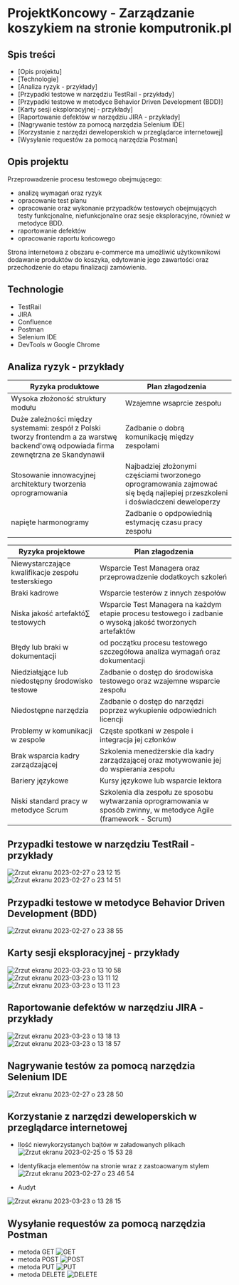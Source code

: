 # ProjektKoncowy - Zarządzanie koszykiem na stronie komputronik.pl

## Spis treści
* [Opis projektu]
* [Technologie]
* [Analiza ryzyk - przykłady]
* [Przypadki testowe w narzędziu TestRail - przykłady]
* [Przypadki testowe w metodyce Behavior Driven Development (BDD)]
* [Karty sesji eksploracyjnej - przykłady]
* [Raportowanie defektów w narzędziu JIRA - przykłady]
* [Nagrywanie testów za pomocą narzędzia Selenium IDE]
* [Korzystanie z narzędzi deweloperskich w przeglądarce internetowej]
* [Wysyłanie requestów za pomocą narzędzia Postman]

## Opis projektu

Przeprowadzenie procesu testowego obejmującego: 
- analizę wymagań oraz ryzyk
- opracowanie test planu
- opracowanie oraz wykonanie przypadków testowych obejmujących testy funkcjonalne, niefunkcjonalne oraz sesje eksploracyjne, również w metodyce BDD.
- raportowanie defektów
- opracowanie raportu końcowego

Strona internetowa z obszaru e-commerce ma umożliwić użytkownikowi dodawanie produktów do
koszyka, edytowanie jego zawartości oraz przechodzenie do etapu finalizacji zamówienia.

## Technologie

- TestRail
- JIRA
- Confluence
- Postman
- Selenium IDE
- DevTools w Google Chrome

## Analiza ryzyk - przykłady

 Ryzyka produktowe | Plan złagodzenia
 --- | ---
 Wysoka złożoność struktury modułu | Wzajemne wsaprcie zespołu
 Duże zależności między systemami: zespół z Polski tworzy frontendm a za warstwę backend'ową odpowiada firma zewnętrzna ze Skandynawii | Zadbanie o dobrą komunikację między zespołami
Stosowanie innowacyjnej architektury tworzenia oprogramowania | Najbadziej złożonymi częściami tworzonego oprogramowania zajmować się będą najlepiej przeszkoleni i doświadczeni deweloperzy
napięte harmonogramy | Zadbanie o opdpowiednią estymację czasu pracy zespołu

Ryzyka projektowe | Plan złagodzenia
--- | ---
Niewystarczające kwalifikacje zespołu testerskiego | Wsparcie Test Managera oraz przeprowadzenie dodatkoych szkoleń
Braki kadrowe | Wsparcie testerów z innych zespołów
Niska jakość artefaktó∑ testowych | Wsparcie Test Managera na każdym etapie procesu testowego i zadbanie o wysoką jakość tworzonych artefaktów
Błędy lub braki w dokumentacji | od początku procesu testowego szczegółowa analiza wymagań oraz dokumentacji
Niedziałąjące lub niedostępny środowisko testowe | Zadbanie o dostęp do środowiska testowego oraz wzajemne wsparcie zespołu
Niedostępne narzędzia | Zadbanie o dostęp do narzędzi poprzez wykupienie odpowiednich licencji
Problemy w komunikacji w zespole | Częste spotkani w zespole i integracja jej członków
Brak wsparcia kadry zarządzającej | Szkolenia menedżerskie dla kadry zarządzającej oraz motywowanie jej do wspierania zespołu
Bariery językowe | Kursy językowe lub wsparcie lektora
Niski standard pracy w metodyce Scrum | Szkolenia dla zespołu ze sposobu wytwarzania oprogramowania w sposób zwinny, w metodyce Agile (framework - Scrum)

## Przypadki testowe w narzędziu TestRail - przykłady
![Zrzut ekranu 2023-02-27 o 23 12 15](https://user-images.githubusercontent.com/116351258/227199057-8059d1bb-c9ac-490a-9565-8dec55944d2e.png)
![Zrzut ekranu 2023-02-27 o 23 14 51](https://user-images.githubusercontent.com/116351258/227199112-b3279d63-50de-40aa-8ca8-4bda3e9d829b.png)

## Przypadki testowe w metodyce Behavior Driven Development (BDD)
![Zrzut ekranu 2023-02-27 o 23 38 55](https://user-images.githubusercontent.com/116351258/227204307-ec616538-9607-41a8-beda-efd9ccfb52dd.png)

## Karty sesji eksploracyjnej - przykłady
![Zrzut ekranu 2023-03-23 o 13 10 58](https://user-images.githubusercontent.com/116351258/227200043-b5a3896c-ce96-4cd4-82fc-4bce65db99ec.png)
![Zrzut ekranu 2023-03-23 o 13 11 12](https://user-images.githubusercontent.com/116351258/227200098-ecedea67-9637-4271-b4b6-58b70a101271.png)
![Zrzut ekranu 2023-03-23 o 13 11 23](https://user-images.githubusercontent.com/116351258/227200151-40e910d8-5f4e-4aa2-8215-66e714b82d5e.png)

## Raportowanie defektów w narzędziu JIRA - przykłady
![Zrzut ekranu 2023-03-23 o 13 18 13](https://user-images.githubusercontent.com/116351258/227201800-8fe9e337-9e33-40f0-9aee-899e4e86ee3d.png)
![Zrzut ekranu 2023-03-23 o 13 18 57](https://user-images.githubusercontent.com/116351258/227201833-ef0fa5ef-a420-4140-a843-cbfcba79f954.png)

## Nagrywanie testów za pomocą narzędzia Selenium IDE
![Zrzut ekranu 2023-02-27 o 23 28 50](https://user-images.githubusercontent.com/116351258/227202168-e99f8984-e05b-4c11-bbc4-6f9c1c892494.png)

## Korzystanie z narzędzi deweloperskich w przeglądarce internetowej
- Ilość niewykorzystanych bajtów w załadowanych plikach
![Zrzut ekranu 2023-02-25 o 15 53 28](https://user-images.githubusercontent.com/116351258/227202728-15028679-c0af-4f2f-8424-9c1f5c7bcfe7.png)

- Identyfikacja elementów na stronie wraz z zastoaowanym stylem
![Zrzut ekranu 2023-02-27 o 23 46 54](https://user-images.githubusercontent.com/116351258/227202958-3f9824fb-3f36-4cb4-9c9a-815aa9b0e404.png)

- Audyt

![Zrzut ekranu 2023-03-23 o 13 28 15](https://user-images.githubusercontent.com/116351258/227204007-f1fec9b5-4237-4f0c-aa6f-d183b85ee9f3.png)

## Wysyłanie requestów za pomocą narzędzia Postman
- metoda GET
![GET](https://user-images.githubusercontent.com/116351258/227205117-f0895dea-fcc6-4ed1-a72a-a4747825cefe.png)
- metoda POST
![POST](https://user-images.githubusercontent.com/116351258/227205209-0f9d8275-b303-443a-8dc2-dc239b42a814.png)
- metoda PUT
![PUT](https://user-images.githubusercontent.com/116351258/227205276-978b7ffe-e231-4bfa-99cc-43ed4923309c.png)
- metoda DELETE
![DELETE](https://user-images.githubusercontent.com/116351258/227205338-563efcdc-d992-4db2-aa98-66f5833ffe28.png)







